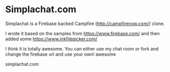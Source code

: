 Simplachat.com
==============

Simplachat is a Firebase backed Campfire (http://campfirenow.com/) clone.   

I wrote it based on the samples from https://www.firebase.com/ and then added some https://www.inkfilepicker.com/

I think it is totally awesome.  You can either use my chat room or fork and change the firebase url and use your own!   awesome

simplachat.com

